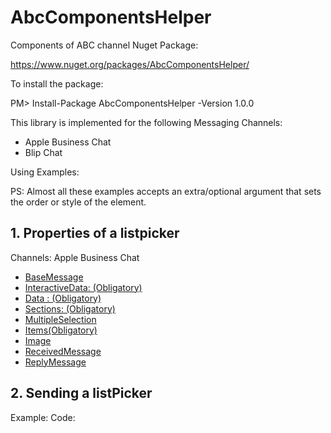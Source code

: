 # AbcComponentsHelper
Components of ABC channel
Nuget Package:

https://www.nuget.org/packages/AbcComponentsHelper/

To install the package:

PM> Install-Package AbcComponentsHelper -Version 1.0.0

This library is implemented for the following Messaging Channels:

- Apple Business Chat
- Blip Chat

Using Examples:

PS: Almost all these examples accepts an extra/optional argument that sets the order or style of the element.

## 1. Properties of a listpicker
Channels:
Apple Business Chat

- [BaseMessage](https://developer.apple.com/documentation/businesschatapi/basemessage)
- [InteractiveData: (Obligatory)](https://developer.apple.com/documentation/businesschatapi/listpickermessage/interactivedata)
- [Data : (Obligatory)](https://developer.apple.com/documentation/businesschatapi/listpickerdata)
- [Sections: (Obligatory)](https://developer.apple.com/documentation/businesschatapi/listpickersection)
- [MultipleSelection](https://developer.apple.com/documentation/businesschatapi/listpickersection)
- [Items(Obligatory)](https://developer.apple.com/documentation/businesschatapi/listpickeritem)
- [Image](https://developer.apple.com/documentation/businesschatapi/imageitem)
- [ReceivedMessage](https://developer.apple.com/documentation/businesschatapi/receivedmessage)
- [ReplyMessage](https://developer.apple.com/documentation/businesschatapi/replymessage)


## 2. Sending a listPicker

Example:
Code:

